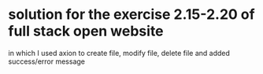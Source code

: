 # solution for the exercise 2.15-2.20 of full stack open website
in which I used axion to create file, modify file, delete file and added success/error message
